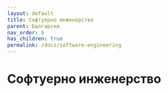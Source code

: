 ```yaml
---
layout: default
title: Софтуерно инженерство
parent: Български
nav_order: 6
has_children: true
permalink: /docs/software-engineering
---
```


# Софтуерно инженерство

